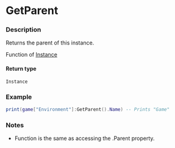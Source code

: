 # GetParent
### Description
Returns the parent of this instance.

Function of [Instance](/classes/Instance/)

#### Return type
`Instance`

### Example
```lua
print(game["Environment"]:GetParent().Name) -- Prints "Game"
```

### Notes
- Function is the same as accessing the .Parent property.
